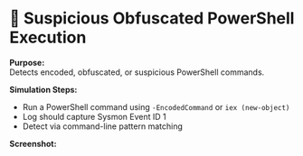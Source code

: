 # 🧩 Suspicious Obfuscated PowerShell Execution

**Purpose:**  
Detects encoded, obfuscated, or suspicious PowerShell commands.

**Simulation Steps:**  
- Run a PowerShell command using `-EncodedCommand` or `iex (new-object)`
- Log should capture Sysmon Event ID 1
- Detect via command-line pattern matching

**Screenshot:**  


